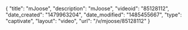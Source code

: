 {
    "title": "mJoose",
    "description": "mJoose",
    "videoid": "85128112",
    "date_created": "1479963204",
    "date_modified": "1485455667",
    "type": "captivate",
    "layout": "video",
    "url": "\/v\/mjoose\/85128112"
}